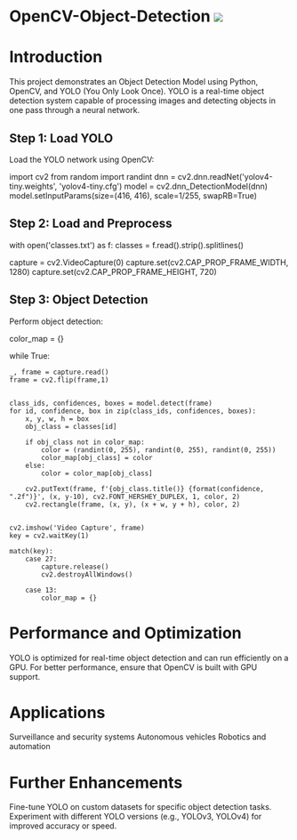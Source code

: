 # OpenCV-Object-Detection <img src="https://skillicons.dev/icons?i=python"/>
# Introduction
This project demonstrates an Object Detection Model using Python, OpenCV, and YOLO (You Only Look Once). YOLO is a real-time object detection system capable of processing images and detecting objects in one pass through a neural network.

## Step 1: Load YOLO
Load the YOLO network using OpenCV:

import cv2
from random import randint
dnn = cv2.dnn.readNet('yolov4-tiny.weights', 'yolov4-tiny.cfg')
model = cv2.dnn_DetectionModel(dnn)
model.setInputParams(size=(416, 416), scale=1/255, swapRB=True)

## Step 2: Load and Preprocess
with open('classes.txt') as f:
    classes = f.read().strip().splitlines()

capture = cv2.VideoCapture(0)
capture.set(cv2.CAP_PROP_FRAME_WIDTH, 1280)
capture.set(cv2.CAP_PROP_FRAME_HEIGHT, 720)

## Step 3: Object Detection
Perform object detection:

color_map = {}

while True:
    
    _, frame = capture.read() 
    frame = cv2.flip(frame,1)

    
    class_ids, confidences, boxes = model.detect(frame)
    for id, confidence, box in zip(class_ids, confidences, boxes):
        x, y, w, h = box
        obj_class = classes[id]

        if obj_class not in color_map:
            color = (randint(0, 255), randint(0, 255), randint(0, 255))
            color_map[obj_class] = color
        else:
            color = color_map[obj_class]

        cv2.putText(frame, f'{obj_class.title()} {format(confidence, ".2f")}', (x, y-10), cv2.FONT_HERSHEY_DUPLEX, 1, color, 2)
        cv2.rectangle(frame, (x, y), (x + w, y + h), color, 2)
      
      
    cv2.imshow('Video Capture', frame)
    key = cv2.waitKey(1) 

    match(key):
        case 27: 
            capture.release()
            cv2.destroyAllWindows()

        case 13: 
            color_map = {}
# Performance and Optimization
YOLO is optimized for real-time object detection and can run efficiently on a GPU.
For better performance, ensure that OpenCV is built with GPU support.

# Applications
Surveillance and security systems
Autonomous vehicles
Robotics and automation

# Further Enhancements
Fine-tune YOLO on custom datasets for specific object detection tasks.
Experiment with different YOLO versions (e.g., YOLOv3, YOLOv4) for improved accuracy or speed.

